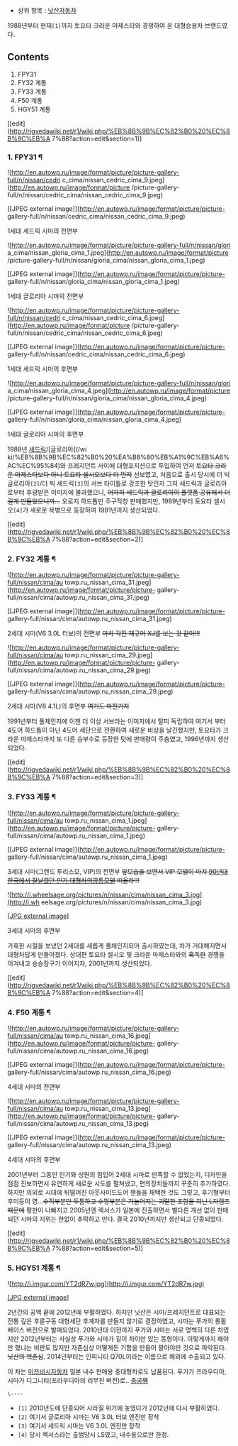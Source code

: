   * 상위 항목 : [닛산자동차](%EB%8B%9B%EC%82%B0%EC%9E%90%EB%8F%99%EC%B0%A8.md)  

1988년부터 현재`[1]`까지 토요타 크라운 마제스타와 경쟁하여 온 대형승용차 브랜드였다.

## Contents

    

1. FPY31 
2. FY32 계통 
3. FY33 계통 
4. F50 계통 
5. HGY51 계통 

[[edit](http://rigvedawiki.net/r1/wiki.php/%EB%8B%9B%EC%82%B0%20%EC%8B%9C%EB%A
7%88?action=edit&section=1)]

### 1. FPY31 ¶

![http://en.autowp.ru/image/format/picture/picture-gallery-full/n/nissan/cedri
c_cima/nissan_cedric_cima_9.jpeg](http://en.autowp.ru/image/format/picture
/picture-gallery-full/n/nissan/cedric_cima/nissan_cedric_cima_9.jpeg)

[[JPEG external image]](http://en.autowp.ru/image/format/picture/picture-
gallery-full/n/nissan/cedric_cima/nissan_cedric_cima_9.jpeg)

  
1세대 세드릭 시마의 전면부

  

![http://en.autowp.ru/image/format/picture/picture-gallery-full/n/nissan/glori
a_cima/nissan_gloria_cima_1.jpeg](http://en.autowp.ru/image/format/picture
/picture-gallery-full/n/nissan/gloria_cima/nissan_gloria_cima_1.jpeg)

[[JPEG external image]](http://en.autowp.ru/image/format/picture/picture-
gallery-full/n/nissan/gloria_cima/nissan_gloria_cima_1.jpeg)

  
1세대 글로리아 시마의 전면부

  

![http://en.autowp.ru/image/format/picture/picture-gallery-full/n/nissan/cedri
c_cima/nissan_cedric_cima_6.jpeg](http://en.autowp.ru/image/format/picture
/picture-gallery-full/n/nissan/cedric_cima/nissan_cedric_cima_6.jpeg)

[[JPEG external image]](http://en.autowp.ru/image/format/picture/picture-
gallery-full/n/nissan/cedric_cima/nissan_cedric_cima_6.jpeg)

  
1세대 세드릭 시마의 후면부

  

![http://en.autowp.ru/image/format/picture/picture-gallery-full/n/nissan/glori
a_cima/nissan_gloria_cima_4.jpeg](http://en.autowp.ru/image/format/picture
/picture-gallery-full/n/nissan/gloria_cima/nissan_gloria_cima_4.jpeg)

[[JPEG external image]](http://en.autowp.ru/image/format/picture/picture-
gallery-full/n/nissan/gloria_cima/nissan_gloria_cima_4.jpeg)

  
1세대 글로리아 시마의 후면부

  

1988년 [세드릭](%EB%8B%9B%EC%82%B0%20%EC%84%B8%EB%93%9C%EB%A6%AD.md)/[글로리아](/wi
ki/%EB%8B%9B%EC%82%B0%20%EA%B8%80%EB%A1%9C%EB%A6%AC%EC%95%84)와 프레지던트 사이에
대형포지션으로 투입하여 먼저 <del>토요타 크라운 마제스타보다 아니 토요타 셀시오보다 더 먼저</del> 선보였고, 처음으로 출시 당시에
더 빅 글로리아`[2]`/더 빅 세드릭`[3]`의 서브 타이틀로 강조한 탓인지 그저 세드릭과 글로리아로부터 후광받은 이미지에 불과했으니,
<del>어차피 세드릭과 글로리아의 플랫폼 공유해서 더 길게 만들었으니까...</del> 오로지 하드톱만 주구작창 판매했지만, 1989년부터
토요타 셀시오`[4]`가 새로운 복병으로 등장하여 1991년까지 생산되었다.

  

[[edit](http://rigvedawiki.net/r1/wiki.php/%EB%8B%9B%EC%82%B0%20%EC%8B%9C%EB%A
7%88?action=edit&section=2)]

### 2. FY32 계통 ¶

![http://en.autowp.ru/image/format/picture/picture-gallery-full/nissan/cima/au
towp.ru_nissan_cima_31.jpeg](http://en.autowp.ru/image/format/picture/picture-
gallery-full/nissan/cima/autowp.ru_nissan_cima_31.jpeg)

[[JPEG external image]](http://en.autowp.ru/image/format/picture/picture-
gallery-full/nissan/cima/autowp.ru_nissan_cima_31.jpeg)

  
2세대 시마(V6 3.0L 터보)의 전면부 <del>마치 각진 재규어 XJ를 보는 것 같아!!!</del>

  

![http://en.autowp.ru/image/format/picture/picture-gallery-full/nissan/cima/au
towp.ru_nissan_cima_29.jpeg](http://en.autowp.ru/image/format/picture/picture-
gallery-full/nissan/cima/autowp.ru_nissan_cima_29.jpeg)

[[JPEG external image]](http://en.autowp.ru/image/format/picture/picture-
gallery-full/nissan/cima/autowp.ru_nissan_cima_29.jpeg)

  
2세대 시마(V8 4.1L)의 후면부 <del>여기도 마찬가지</del>

  

1991년부터 풀체인지에 이젠 더 이상 서브라는 이미지에서 탈피 독립하여 여기서 부터 4도어 하드톱이 아닌 4도어 세단으로 전환하여 새로운
비상을 날긴했지만, 토요타가 크라운 마제스타까지 또 다른 승부수로 등장한 탓에 판매량이 주춤였고, 1996년까지 생산되었다.

  

[[edit](http://rigvedawiki.net/r1/wiki.php/%EB%8B%9B%EC%82%B0%20%EC%8B%9C%EB%A
7%88?action=edit&section=3)]

### 3. FY33 계통 ¶

![http://en.autowp.ru/image/format/picture/picture-gallery-full/nissan/cima/au
towp.ru_nissan_cima_1.jpeg](http://en.autowp.ru/image/format/picture/picture-
gallery-full/nissan/cima/autowp.ru_nissan_cima_1.jpeg)

[[JPEG external image]](http://en.autowp.ru/image/format/picture/picture-
gallery-full/nissan/cima/autowp.ru_nissan_cima_1.jpeg)

  
3세대 시마(그랜드 투리스모, VIP)의 전면부 <del>앞모습을 보면서 VIP 모델이 마치 [90년대 한국에서 잘날렸던 인기 대형차의깡통모델](%EA%B7%B8%EB%9E%9C%EC%A0%B8.md) 떠올라!!!</del>

  

![http://i.wheelsage.org/pictures/n/nissan/cima/nissan_cima_3.jpg](http://i.wh
eelsage.org/pictures/n/nissan/cima/nissan_cima_3.jpg)

[[JPG external
image]](http://i.wheelsage.org/pictures/n/nissan/cima/nissan_cima_3.jpg)

  
3세대 시마의 후면부

  

가혹한 시절을 보냈던 2세대를 새롭게 풀체인지되어 출시하였는데, 차가 거대해지면서 대형차답게 만들어졌다. 상대편 토요타 셀시오 및 크라운
마제스타와의 <del>혹독한</del> 경쟁을 이겨내고 승승장구가 이어지자, 2001년까지 생산되었다.

  

[[edit](http://rigvedawiki.net/r1/wiki.php/%EB%8B%9B%EC%82%B0%20%EC%8B%9C%EB%A
7%88?action=edit&section=4)]

### 4. F50 계통 ¶

![http://en.autowp.ru/image/format/picture/picture-gallery-full/nissan/cima/au
towp.ru_nissan_cima_16.jpeg](http://en.autowp.ru/image/format/picture/picture-
gallery-full/nissan/cima/autowp.ru_nissan_cima_16.jpeg)

[[JPEG external image]](http://en.autowp.ru/image/format/picture/picture-
gallery-full/nissan/cima/autowp.ru_nissan_cima_16.jpeg)

  
4세대 시마의 전면부

  

![http://en.autowp.ru/image/format/picture/picture-gallery-full/nissan/cima/au
towp.ru_nissan_cima_13.jpeg](http://en.autowp.ru/image/format/picture/picture-
gallery-full/nissan/cima/autowp.ru_nissan_cima_13.jpeg)

[[JPEG external image]](http://en.autowp.ru/image/format/picture/picture-
gallery-full/nissan/cima/autowp.ru_nissan_cima_13.jpeg)

  
4세대 시마의 후면부

  

2001년부터 그동안 인기와 성원의 힘입어 2세대 시마로 만족할 수 없었는지, 디자인을 점점 진보하면서 유연하게 새로운 시도를 펼쳐냈고,
편의장치들까지 꾸준히 추가하였다. 하지만 의외로 시대에 뒤떨어진 아웃사이드도어 핸들을 채택한 것도 그렇고, 후기형부터 후미등이
영...<del>수직부분만 두툼하고 수평부분은 가늘어지는 괴랄한 조합을 지닌 L자램프때문에</del> 평판이 나빠지고 2005년엔 렉서스가
일본에 진출하면서 별다른 개선 없이 판매되던 시마의 지위는 한없이 추락하고 만다. 결국 2010년까지만 생산되고 단종되었다.

  

[[edit](http://rigvedawiki.net/r1/wiki.php/%EB%8B%9B%EC%82%B0%20%EC%8B%9C%EB%A
7%88?action=edit&section=5)]

### 5. HGY51 계통 ¶

![http://i.imgur.com/YT2dR7w.jpg](http://i.imgur.com/YT2dR7w.jpg)

[[JPG external image]](http://i.imgur.com/YT2dR7w.jpg)

  
2년간의 공백 끝에 2012년에 부활하였다. 하지만 닛산은 시마/프레지던트로 대표되는 전통 깊은 후륜구동 대형세단 후계차를 만들지 않기로
결정하였고, 시마는 푸가의 롱휠베이스 버전으로 발매되었다. 2010년대 이전까지 푸가와 시마는 서로 명백히 다른 차였지만 2012년부터는
사실상 푸가와 시마가 길이 차이만 있는 동형이다. 이렇게까지 해야만 했냐는 비판도 많지만 자존심상 어떻게든 기함을 만들어 팔아야만 것으로
파악된다.<del>닛산의 핵존심</del>. 2014년부터는 인피니티 Q70L이라는 이름으로 해외에 수출되고 있다.

  

이 차는 [미쯔비시자동차](%EB%AF%B8%EC%AF%94%EB%B9%84%EC%8B%9C%20%EC%9E%90%EB%8F%99%EC%B0%A8.md)
일본 내수 판매용 중대형차로도 납품된다. 푸가가 프라우디아, 시마가 디그니티(프라우디아의 리무진 버전)로..
<del>[충공깽](%EC%B6%A9%EA%B3%B5%EA%B9%BD.md)</del>

  

`\----`

  * `[1]` 2010년도에 단종되어 사라질 위기에 놓였다가 2012년에 다시 부활하였다.
  * `[2]` 여기서 글로리아 시마는 V6 3.0L 터보 엔진만 장착
  * `[3]` 여기서 세드릭 시마는 V6 3.0L 엔진만 장착
  * `[4]` 당시 렉서스라는 출범당시 LS였고, 내수용으로만 한정.

